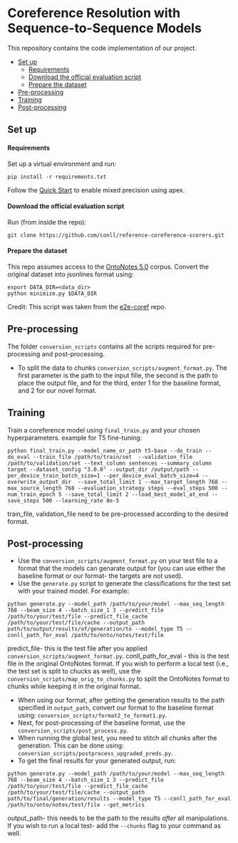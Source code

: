 # Coreference Resolution with Sequence-to-Sequence Models

This repository contains the code implementation of our project.

- [Set up](#set-up)
  * [Requirements](#requirements)
  * [Download the official evaluation script](#download-the-official-evaluation-script)
  * [Prepare the dataset](#prepare-the-dataset)
- [Pre-processing](#Pre-processing)
- [Training](#training)
- [Post-processing](#Post-processing)

## Set up

#### Requirements
Set up a virtual environment and run: 
```
pip install -r requirements.txt
```

Follow the [Quick Start](https://github.com/NVIDIA/apex) to enable mixed precision using apex.

#### Download the official evaluation script
Run (from inside the repo):
 
```
git clone https://github.com/conll/reference-coreference-scorers.git
```

#### Prepare the dataset

This repo assumes access to the [OntoNotes 5.0](https://catalog.ldc.upenn.edu/LDC2013T19) corpus.
Convert the original dataset into jsonlines format using:
```
export DATA_DIR=<data_dir>
python minimize.py $DATA_DIR
``` 
Credit: This script was taken from the [e2e-coref](https://github.com/kentonl/e2e-coref/) repo.

## Pre-processing
The folder `conversion_scripts` contains all the scripts required for pre-processing and post-processing.
- To split the data to chunks `conversion_scripts/augment_format.py`. The first parameter is the path to the input fille, the second is the path to place the output file, and for the third, enter 1 for the baseline format, and 2 for our novel format.

## Training
Train a coreference model using `final_train.py` and your chosen hyperparameters. example for T5 fine-tuning:
```
python final_train.py --model_name_or_path t5-base --do_train --do_eval --train_file /path/to/train/set  --validation_file /path/to/validation/set --text_column sentences --summary_column target --dataset_config "3.0.0" --output_dir /output/path --per_device_train_batch_size=1 --per_device_eval_batch_size=4 --overwrite_output_dir  --save_total_limit 1 --max_target_length 768 --max_source_length 768 --evaluation_strategy steps --eval_steps 500 --num_train_epoch 5 --save_total_limit 2 --load_best_model_at_end --save_steps 500 --learning_rate 8e-5 
```
train_file, validation_file need to be pre-processed according to the desired format.
## Post-processing
- Use the `conversion_scripts/augment_format.py` on your test file to a format that the models can genarate output for (you can use either the baseline format or our format- the targets are not used).
- Use the `generate.py` script to generate the classifications for the test set with your trained model. For example:
```
python generate.py --model_path /path/to/your/model --max_seq_length 768 --beam_size 4 --batch_size_1 3 --predict_file /path/to/your/test/file --predict_file_cache /path/to/your/test/file/cache --output_path path/to/output/results/of/generation/to --model_type T5 --conll_path_for_eval /path/to/onto/notes/test/file
```
predict_file- this is the test file after you applied `conversion_scripts/augment_format.py`.
conll_path_for_eval - this is the test file in the original OntoNotes format. If you wish to perform a local test (i.e., the test set is split to chucks as well), use the `conversion_scripts/map_orig_to_chunks.py` to split the OntoNotes format to chunks while keeping it in the original format.

- When using our format, after getting the generation results to the path specified in `output_path`, convert our format to the baseline format using: `conversion_scripts/format2_to_format1.py`.
- Next, for post-processing of the baseline format, use the `conversion_scripts/post_process.py`.
- When running the global test, you need to stitch all chunks after the generation. This can be done using: `conversion_scripts/postprocess_upgraded_preds.py`.
- To get the final results for your generated output, run:
```
python generate.py --model_path /path/to/your/model --max_seq_length 768 --beam_size 4 --batch_size_1 3 --predict_file /path/to/your/test/file --predict_file_cache /path/to/your/test/file/cache --output_path path/to/final/generation/results --model_type T5 --conll_path_for_eval /path/to/onto/notes/test/file --get_metrics
```
output_path- this needs to be the path to the results *after* all manipulations.
If you wish to run a local test- add the `--chunks` flag to your command as well. 

